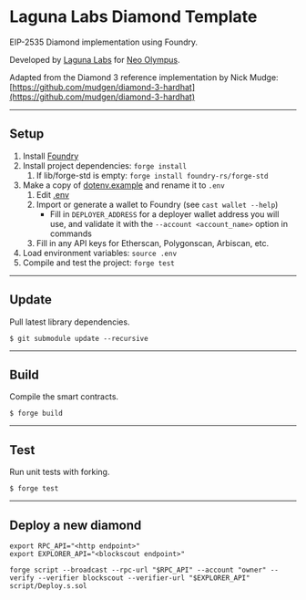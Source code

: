# Laguna Labs Diamond Template
EIP-2535 Diamond implementation using Foundry.

Developed by [Laguna Labs](https://lagunalabs.co) for [Neo Olympus]().

Adapted from the Diamond 3 reference implementation by Nick Mudge:
[https://github.com/mudgen/diamond-3-hardhat](https://github.com/mudgen/diamond-3-hardhat)

---

## Setup

1. Install [Foundry](https://book.getfoundry.sh/getting-started/installation)
2. Install project dependencies: `forge install`
   1. If lib/forge-std is empty: `forge install foundry-rs/forge-std`
3. Make a copy of [dotenv.example](dotenv.example) and rename it to `.env`
   1. Edit [.env](.env)
   2. Import or generate a wallet to Foundry (see `cast wallet --help`)
      - Fill in `DEPLOYER_ADDRESS` for a deployer wallet address you will use, and validate it with the `--account <account_name>` option in commands
   3. Fill in any API keys for Etherscan, Polygonscan, Arbiscan, etc.
4. Load environment variables: `source .env`
5. Compile and test the project: `forge test`

---

## Update
Pull latest library dependencies.
```
$ git submodule update --recursive
```

---

## Build
Compile the smart contracts.

```shell
$ forge build
```

---

## Test
Run unit tests with forking.
```shell
$ forge test
```

---

## Deploy a new diamond

```
export RPC_API="<http endpoint>"
export EXPLORER_API="<blockscout endpoint>"

forge script --broadcast --rpc-url "$RPC_API" --account "owner" --verify --verifier blockscout --verifier-url "$EXPLORER_API" script/Deploy.s.sol
```
